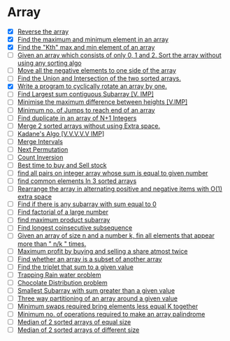 # Array

- [x] [Reverse the array](https://www.geeksforgeeks.org/write-a-program-to-reverse-an-array-or-string/)
- [x] [Find the maximum and minimum element in an array](https://www.geeksforgeeks.org/maximum-and-minimum-in-an-array/)
- [x] [Find the "Kth" max and min element of an array](https://practice.geeksforgeeks.org/problems/kth-smallest-element/0)
- [ ] [Given an array which consists of only 0, 1 and 2. Sort the array without using any sorting algo](https://practice.geeksforgeeks.org/problems/sort-an-array-of-0s-1s-and-2s/0)
- [ ] [Move all the negative elements to one side of the array](https://www.geeksforgeeks.org/move-negative-numbers-beginning-positive-end-constant-extra-space/)
- [ ] [Find the Union and Intersection of the two sorted arrays.](https://practice.geeksforgeeks.org/problems/union-of-two-arrays/0)
- [x] [Write a program to cyclically rotate an array by one.](https://practice.geeksforgeeks.org/problems/cyclically-rotate-an-array-by-one/0)                                                                          
- [ ] [Find Largest sum contiguous Subarray \[V. IMP\]](https://practice.geeksforgeeks.org/problems/kadanes-algorithm/0)                                                                                                
- [ ] [Minimise the maximum difference between heights \[V.IMP\]](https://practice.geeksforgeeks.org/problems/minimize-the-heights3351/1)                                                                               
- [ ] [Minimum no. of Jumps to reach end of an array](https://practice.geeksforgeeks.org/problems/minimum-number-of-jumps/0)                                                                                            
- [ ] [Find duplicate in an array of N+1 Integers](https://leetcode.com/problems/find-the-duplicate-number/)                                                                                                            
- [ ] [Merge 2 sorted arrays without using Extra space.](https://practice.geeksforgeeks.org/problems/merge-two-sorted-arrays5135/1)                                                                                     
- [ ] [Kadane's Algo \[V.V.V.V.V IMP\]](https://practice.geeksforgeeks.org/problems/kadanes-algorithm/0)                                                                                                                
- [ ] [Merge Intervals](https://leetcode.com/problems/merge-intervals/)                                                                                                                                                 
- [ ] [Next Permutation](https://leetcode.com/problems/next-permutation/)                                                                                                                                               
- [ ] [Count Inversion](https://practice.geeksforgeeks.org/problems/inversion-of-array/0)                                                                                                                               
- [ ] [Best time to buy and Sell stock](https://leetcode.com/problems/best-time-to-buy-and-sell-stock/)                                                                                                                 
- [ ] [find all pairs on integer array whose sum is equal to given number](https://practice.geeksforgeeks.org/problems/count-pairs-with-given-sum5022/1)                                                                
- [ ] [find common elements In 3 sorted arrays](https://practice.geeksforgeeks.org/problems/common-elements1132/1)                                                                                                      
- [ ] [Rearrange the array in alternating positive and negative items with O(1) extra space](https://www.geeksforgeeks.org/rearrange-array-alternating-positive-negative-items-o1-extra-space/)                         
- [ ] [Find if there is any subarray with sum equal to 0](https://practice.geeksforgeeks.org/problems/subarray-with-0-sum/0)                                                                                            
- [ ] [Find factorial of a large number](https://practice.geeksforgeeks.org/problems/factorials-of-large-numbers/0)                                                                                                     
- [ ] [find maximum product subarray](https://practice.geeksforgeeks.org/problems/maximum-product-subarray3604/1)                                                                                                       
- [ ] [Find longest coinsecutive subsequence](https://practice.geeksforgeeks.org/problems/longest-consecutive-subsequence/0)                                                                                            
- [ ] [Given an array of size n and a number k, fin all elements that appear more than " n/k " times.](https://www.geeksforgeeks.org/given-an-array-of-of-size-n-finds-all-the-elements-that-appear-more-than-nk-times/)
- [ ] [Maximum profit by buying and selling a share atmost twice](https://www.geeksforgeeks.org/maximum-profit-by-buying-and-selling-a-share-at-most-twice/)                                                            
- [ ] [Find whether an array is a subset of another array](https://practice.geeksforgeeks.org/problems/array-subset-of-another-array/0)                                                                                 
- [ ] [Find the triplet that sum to a given value](https://practice.geeksforgeeks.org/problems/triplet-sum-in-array/0)                                                                                                  
- [ ] [Trapping Rain water problem](https://practice.geeksforgeeks.org/problems/trapping-rain-water/0)                                                                                                                  
- [ ] [Chocolate Distribution problem](https://practice.geeksforgeeks.org/problems/chocolate-distribution-problem/0)                                                                                                    
- [ ] [Smallest Subarray with sum greater than a given value](https://practice.geeksforgeeks.org/problems/smallest-subarray-with-sum-greater-than-x/0)                                                                  
- [ ] [Three way partitioning of an array around a given value](https://practice.geeksforgeeks.org/problems/three-way-partitioning/1)                                                                                   
- [ ] [Minimum swaps required bring elements less equal K together](https://practice.geeksforgeeks.org/problems/minimum-swaps-required-to-bring-all-elements-less-than-or-equal-to-k-together/0)                        
- [ ] [Minimum no. of operations required to make an array palindrome](https://practice.geeksforgeeks.org/problems/palindromic-array/0)                                                                                 
- [ ] [Median of 2 sorted arrays of equal size](https://practice.geeksforgeeks.org/problems/find-the-median0527/1)                                                                                                      
- [ ] [Median of 2 sorted arrays of different size](https://www.geeksforgeeks.org/median-of-two-sorted-arrays-of-different-sizes/)                                                                                      